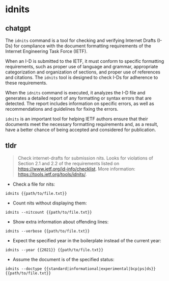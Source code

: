 # idnits 
## chatgpt 
The `idnits` command is a tool for checking and verifying Internet Drafts (I-Ds) for compliance with the document formatting requirements of the Internet Engineering Task Force (IETF). 

When an I-D is submitted to the IETF, it must conform to specific formatting requirements, such as proper use of language and grammar, appropriate categorization and organization of sections, and proper use of references and citations. The `idnits` tool is designed to check I-Ds for adherence to these requirements.

When the `idnits` command is executed, it analyzes the I-D file and generates a detailed report of any formatting or syntax errors that are detected. The report includes information on specific errors, as well as recommendations and guidelines for fixing the errors.

`idnits` is an important tool for helping IETF authors ensure that their documents meet the necessary formatting requirements and, as a result, have a better chance of being accepted and considered for publication. 

## tldr 
 
> Check internet-drafts for submission nits.
> Looks for violations of Section 2.1 and 2.2 of the requirements listed on <https://www.ietf.org/id-info/checklist>.
> More information: <https://tools.ietf.org/tools/idnits/>.

- Check a file for nits:

`idnits {{path/to/file.txt}}`

- Count nits without displaying them:

`idnits --nitcount {{path/to/file.txt}}`

- Show extra information about offending lines:

`idnits --verbose {{path/to/file.txt}}`

- Expect the specified year in the boilerplate instead of the current year:

`idnits --year {{2021}} {{path/to/file.txt}}`

- Assume the document is of the specified status:

`idnits --doctype {{standard|informational|experimental|bcp|ps|ds}} {{path/to/file.txt}}`
